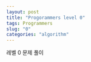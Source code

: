 ```yaml
---
layout: post
title: "Progorammers level 0"
tags: Programmers
slug: "0"
categories: "algorithm"
---
```


레벨 0 문제 풀이
